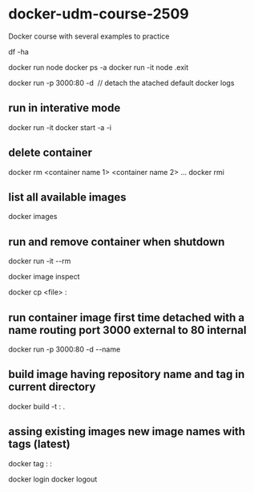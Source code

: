 # docker-udm-course-2509
Docker course with several examples to practice

df -ha

docker run node
docker ps -a
docker run -it node
.exit

docker run -p 3000:80 -d <image hash> // detach the atached default
docker logs <container name>

## run in interative mode

docker run -it <hash>
docker start -a -i <container name>

## delete container

docker rm <container name 1> <container name 2> ...
docker rmi <image name>

## list all available images
docker images

## run and remove container when shutdown
docker run -it --rm <hash image>

docker image inspect <image id>

docker cp <folder>\<file> <container name>:<folder>

## run container image first time detached with a name routing port 3000 external to 80 internal
docker run -p 3000:80 -d --name <container name> <image hash>

## build image having repository name and tag in current directory
docker build -t <repository name>:<tag> .

## assing existing images new image names with tags (latest)
docker tag <old image name>:<tag> <new image name>:<tag>

docker login
docker logout
